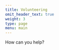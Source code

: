 ```yaml
---
title: Volunteering
omit_header_text: true
weight: 3
type: page
menu: main
---
```


How can you help?
